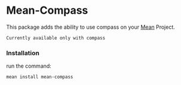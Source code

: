 Mean-Compass
===============
This package adds the ability to use compass on your [Mean](http://www.mean.io) Project.

```Currently available only with compass```


### Installation
run the command:

```cli
mean install mean-compass
```